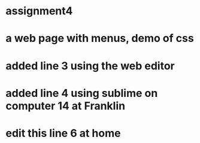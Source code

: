 # assignment4
# a web page with menus, demo of css
# added line 3 using the web editor
# added line 4 using sublime on computer 14 at Franklin
# edit this line 6 at home
#